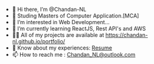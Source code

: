 - 👋 Hi there, I’m @Chandan-NL 
- 🔰 Studing Masters of Computer Application.[MCA]
- 👀 I’m interested in Web Development...
- 🌱 I’m currently learning ReactJS, Rest API's and AWS
- 👨‍💻 All of my projects are available at https://chandan-nl.github.io/portfolio/
- 📄 Know about my experiences: <a href="https://docs.google.com/document/d/15uGLZojsBawB_8tbUnHoJ7BVkBz8hFyKXCmvgCK3YNs/edit?usp=sharing">Resume<a>
- 📫 How to reach me : Chandan_NL@outlook.com

<!---
Chandan-NL/Chandan-NL is a ✨ special ✨ repository because its `README.md` (this file) appears on your GitHub profile.
You can click the Preview link to take a look at your changes.
--->
